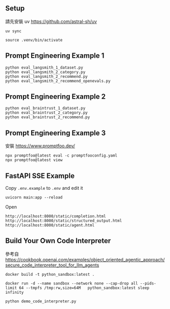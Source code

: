 ## Setup

請先安裝 uv https://github.com/astral-sh/uv

```
uv sync

source .venv/bin/activate
```

## Prompt Engineering Example 1

```
python eval_langsmith_1_dataset.py
python eval_langsmith_2_category.py
python eval_langsmith_2_recommend.py
python eval_langsmith_2_recommend_openevals.py
```

## Prompt Engineering Example 2

```
python eval_braintrust_1_dataset.py
python eval_braintrust_2_category.py
python eval_braintrust_2_recommend.py
```

## Prompt Engineering Example 3

安裝 https://www.promptfoo.dev/

```
npx promptfoo@latest eval -c promptfooconfig.yaml
npx promptfoo@latest view
```

## FastAPI SSE Example

Copy `.env.example` to `.env` and edit it

```
uvicorn main:app --reload
```

Open

```
http://localhost:8000/static/completion.html
http://localhost:8000/static/structured_output.html
http://localhost:8000/static/agent.html
```


## Build Your Own Code Interpreter

參考自 https://cookbook.openai.com/examples/object_oriented_agentic_approach/secure_code_interpreter_tool_for_llm_agents

`docker build -t python_sandbox:latest .`

`docker run -d --name sandbox --network none --cap-drop all --pids-limit 64 --tmpfs /tmp:rw,size=64M   python_sandbox:latest sleep infinity`

`python demo_code_interpreter.py`

